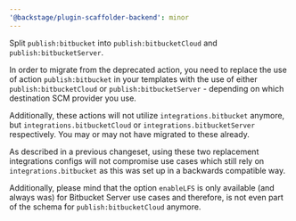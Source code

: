 ```yaml
---
'@backstage/plugin-scaffolder-backend': minor
---
```


Split `publish:bitbucket` into `publish:bitbucketCloud` and `publish:bitbucketServer`.

In order to migrate from the deprecated action, you need to replace the use of action
`publish:bitbucket` in your templates with the use of either `publish:bitbucketCloud`
or `publish:bitbucketServer` - depending on which destination SCM provider you use.

Additionally, these actions will not utilize `integrations.bitbucket` anymore,
but `integrations.bitbucketCloud` or `integrations.bitbucketServer` respectively.
You may or may not have migrated to these already.

As described in a previous changeset, using these two replacement integrations configs
will not compromise use cases which still rely on `integrations.bitbucket` as this was
set up in a backwards compatible way.

Additionally, please mind that the option `enableLFS` is only available (and always was)
for Bitbucket Server use cases and therefore, is not even part of the schema for
`publish:bitbucketCloud` anymore.
